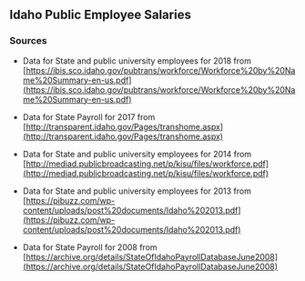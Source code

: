## Idaho Public Employee Salaries

### Sources

* Data for State and public university employees for 2018 from  [https://ibis.sco.idaho.gov/pubtrans/workforce/Workforce%20by%20Name%20Summary-en-us.pdf](https://ibis.sco.idaho.gov/pubtrans/workforce/Workforce%20by%20Name%20Summary-en-us.pdf)

* Data for State Payroll for 2017 from [http://transparent.idaho.gov/Pages/transhome.aspx](http://transparent.idaho.gov/Pages/transhome.aspx)

* Data for State and public university employees for 2014 from [http://mediad.publicbroadcasting.net/p/kisu/files/workforce.pdf](http://mediad.publicbroadcasting.net/p/kisu/files/workforce.pdf)

* Data for State and public university employees for 2013 from 
[https://pibuzz.com/wp-content/uploads/post%20documents/Idaho%202013.pdf](https://pibuzz.com/wp-content/uploads/post%20documents/Idaho%202013.pdf)

* Data for State Payroll for 2008 from [https://archive.org/details/StateOfIdahoPayrollDatabaseJune2008](https://archive.org/details/StateOfIdahoPayrollDatabaseJune2008)